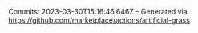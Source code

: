 Commits: 2023-03-30T15:16:46.646Z - Generated via https://github.com/marketplace/actions/artificial-grass
<br>
